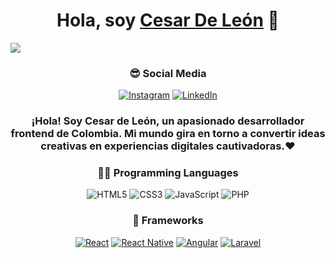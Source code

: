 <div align="center">
<h1 align="center">Hola, soy <a href="https://github.com/TheLeon137">Cesar De León</a> 👋</h1>
</div>
  <img src="https://imgur.com/a/fnnMJ2t">
    
<div align="center">
    
### 😎 Social Media
 
<a href="https://www.instagram.com/csar_deleon/">![Instagram](https://img.shields.io/badge/Csar_DeLeon-%23E4405F.svg?style=for-the-badge&logo=Instagram&logoColor=white)</a>
<a href="https://www.linkedin.com/in/cesar-de-leon-02a512265/" target="_blank">
    <img alt="LinkedIn" src="https://img.shields.io/badge/LinkedIn-0077B5?style=for-the-badge&logo=linkedin&logoColor=white">
  </a> 
      
   
</div>

<div align="center">
<h3>¡Hola! Soy Cesar de León, un apasionado desarrollador frontend de Colombia. Mi mundo gira en torno a convertir ideas creativas en experiencias digitales cautivadoras.❤</h3>


</div> 

<div align="center">
 
### 👨‍💻 Programming Languages

![HTML5](https://img.shields.io/badge/HTML5%20-%23E34F26.svg?style=for-the-badge&logo=html5&logoColor=white)
![CSS3](https://img.shields.io/badge/CSS%20-%231572B6.svg?style=for-the-badge&logo=css3&logoColor=white)
![JavaScript](https://img.shields.io/badge/JavaScript%20-%23F7DF1E.svg?style=for-the-badge&logo=javascript&logoColor=black)
![PHP](https://img.shields.io/badge/PHP-777BB4?style=for-the-badge&logo=php&logoColor=white)

### 🧰 Frameworks

<p>
    <a href="#"><img alt="React" src="https://img.shields.io/badge/React-20232A?style=for-the-badge&logo=react&logoColor=61DAFB"></a>
    <a href="#"><img alt="React Native" src="https://img.shields.io/badge/React_Native-20232A?style=for-the-badge&logo=react&logoColor=61DAFB"></a>
    <a href="#"><img alt="Angular" src="https://img.shields.io/badge/Angular-DD0031?style=for-the-badge&logo=angular&logoColor=white"></a>
    <a href="#"><img alt="Laravel" src="https://img.shields.io/badge/Laravel-FF2D20?style=for-the-badge&logo=laravel&logoColor=white"></a>
  
    
</p>

</div>
 
